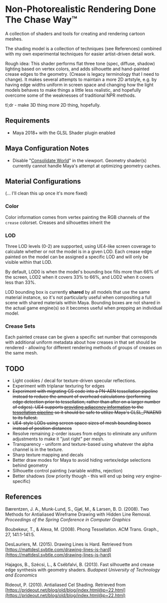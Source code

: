 # Non-Photorealistic Rendering Done The Chase Way™

A collection of shaders and tools for creating and rendering cartoon meshes.

The shading model is a collection of techniques (see References) combined with my own experimental techniques for easier artist-driven detail work. 

Rough idea: This shader performs flat three tone (spec, diffuse, shadow) lighting based on vertex colors, and adds silhouette and hand-painted crease edges to the geometry. (Crease is legacy terminology that I need to change). It makes several attempts to maintain a more 2D artstyle, e.g. by having edge widths uniform in screen space and changing how the light models behaves to make things a little less realistic, and hopefully overcome some of the weaknesses of traditional NPR methods.

tl;dr - make 3D thing more 2D thing, hopefully. 

## Requirements

* Maya 2018+ with the GLSL Shader plugin enabled

## Maya Configuration Notes

* Disable "[Consolidate World](https://knowledge.autodesk.com/support/maya/learn-explore/caas/CloudHelp/cloudhelp/2016/ENU/Maya/files/GUID-9BBB6035-2A02-41BB-AF2D-99D9BEE580F1-htm.html)" in the viewport. Geometry shader(s) currently cannot handle Maya's attempt at optimizing geometry caches.

## Material Configurations

(... I'll clean this up once it's more fixed)

### Color

Color information comes from vertex painting the RGB channels of the `crease` colorset. Creases and silhouettes inherit the 

### LOD

Three LOD levels (0-2) are supported, using UE4-like screen coverage to calculate whether or not the model is in a given LOD. Each crease edge painted on the model can be assigned a specific LOD and will only be visible within that LOD. 

By default, LOD0 is when the model's bounding box fills more than 66% of the screen, LOD2 when it covers 33% to 66%, and LOD2 when it covers less than 33%. 

LOD bounding box is currently **shared** by all models that use the same material instance, so it's not particularly useful when compositing a full scene with shared materials within Maya. Bounding boxes are not shared in the actual game engine(s) so it becomes useful when prepping an individual model. 

### Crease Sets

Each painted crease can be given a specific set number that corresponds with additional uniform metadata about how creases in that set should be rendered - allowing for different rendering methods of groups of creases on the same mesh. 



## TODO

* Light cookies / decal for texture-driven specular reflections. 
* Experiment with triplanar texturing for edges
* ~~Experiment with migrating GS code into a PN-AEN tessellation pipeline instead to reduce the amount of overhead calculations (performing edge detection prior to tessellation, rather than after on a larger number of edges). UE4 supports [providing adjacency information](https://github.com/EpicGames/UnrealEngine/blob/08ee319f80ef47dbf0988e14b546b65214838ec4/Engine/Source/Runtime/Engine/Private/TessellationRendering.cpp#L61) to the [tessellation pipeline](https://github.com/EpicGames/UnrealEngine/blob/08ee319f80ef47dbf0988e14b546b65214838ec4/Engine/Shaders/Private/PNTriangles.ush#L7) so it should be safe to utilize Maya's GLSL_PNAEN9 to its fullest.~~
* ~~UE4-style LODs using screen space sizes of mesh bounding boxes instead of position distances~~
* Resolve remaining z-order issues from edges to eliminate any uniform adjustments to make it "just right" per mesh. 
* Transparency - uniform and texture-based using whatever the alpha channel is in the texture.
* Sharp texture mapping and decals 
* Better draw modes for Maya to avoid hiding vertex/edge selections behind geometry
* Silhouette control painting (variable widths, rejection)
* Better shadows (low priority though - this will end up being *very* engine-specific)


## References

Bærentzen, J. A., Munk-Lund, S., Gjøl, M., & Larsen, B. D. (2008). Two Methods for Antialiased Wireframe
Drawing with Hidden Line Removal. _Proceedings of the Spring Conference in Computer Graphics_

Boubekeur, T., & Alexa, M. (2008). Phong Tessellation. ACM Trans. Graph., 27, 141:1-141:5.

DesLauriers, M. (2015). Drawing Lines is Hard. Retrieved from [https://mattdesl.svbtle.com/drawing-lines-is-hard](https://mattdesl.svbtle.com/drawing-lines-is-hard)

Hajagos, B., Szécsi, L., & Csébfalvi, B. (2013). Fast silhouette and crease edge synthesis with geometry shaders. _Budapest University of Technology and Economics_

Rideout, P. (2010). Antialiased Cel Shading. Retrieved from [https://prideout.net/blog/old/blog/index.html@p=22.html](https://prideout.net/blog/old/blog/index.html@p=22.html)

